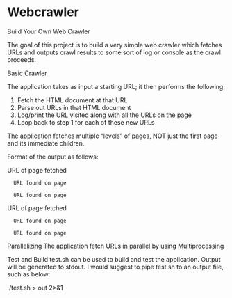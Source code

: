 # Webcrawler
Build Your Own Web Crawler

The goal of this project is to build a very simple web crawler which fetches URLs and outputs crawl results to some sort of log or console as the crawl proceeds.

Basic Crawler

The application takes as input a starting URL; it then performs the following:
1. Fetch the HTML document at that URL
2. Parse out URLs in that HTML document
3. Log/print the URL visited along with all the URLs on the page 
4. Loop back to step 1 for each of these new URLs

The application fetches multiple “levels” of pages, NOT just the first page and its immediate children.

Format of the output as follows:

URL of page fetched 

      URL found on page 
      
      URL found on page 
      
URL of page fetched 

      URL found on page 
      
      URL found on page
      
  
  
Parallelizing
The application fetch URLs in parallel by using Multiprocessing

Test and Build
test.sh can be used to build and test the application.
Output will be generated to stdout.
I would suggest to pipe test.sh to an output file, such as below:

./test.sh > out 2>&1
